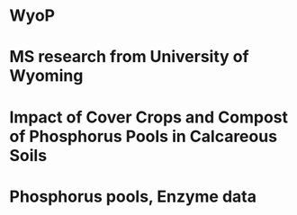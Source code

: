 # WyoP
 
# MS research from University of Wyoming
# Impact of Cover Crops and Compost of Phosphorus Pools in Calcareous Soils

# Phosphorus pools, Enzyme data
